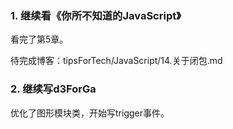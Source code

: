 ### 1. 继续看《你所不知道的JavaScript》
看完了第5章。

待完成博客：tipsForTech/JavaScript/14.关于闭包.md

### 2. 继续写d3ForGa
优化了图形模块类，开始写trigger事件。
